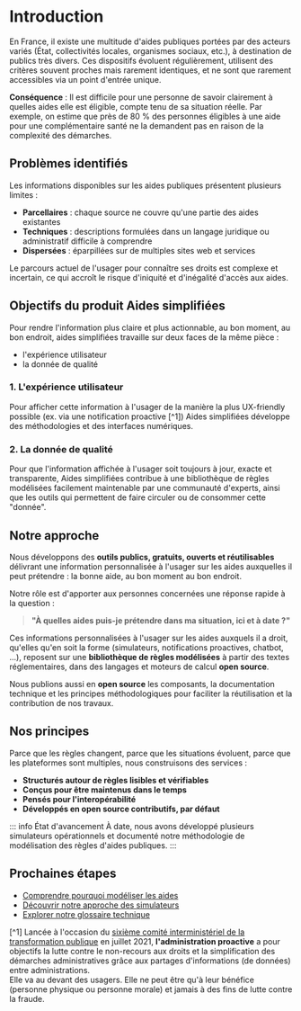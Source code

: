 # Introduction

En France, il existe une multitude d'aides publiques portées par des acteurs variés (État, collectivités locales, organismes sociaux, etc.), à destination de publics très divers. Ces dispositifs évoluent régulièrement, utilisent des critères souvent proches mais rarement identiques, et ne sont que rarement accessibles via un point d'entrée unique.

**Conséquence** : Il est difficile pour une personne de savoir clairement à quelles aides elle est éligible, compte tenu de sa situation réelle. Par exemple, on estime que près de 80 % des personnes éligibles à une aide pour une complémentaire santé ne la demandent pas en raison de la complexité des démarches.

## Problèmes identifiés

Les informations disponibles sur les aides publiques présentent plusieurs limites :

- **Parcellaires** : chaque source ne couvre qu'une partie des aides existantes
- **Techniques** : descriptions formulées dans un langage juridique ou administratif difficile à comprendre
- **Dispersées** : éparpillées sur de multiples sites web et services

Le parcours actuel de l'usager pour connaître ses droits est complexe et incertain, ce qui accroît le risque d'iniquité et d'inégalité d'accès aux aides.

## Objectifs du produit Aides simplifiées

Pour rendre l'information plus claire et plus actionnable, au bon moment, au bon endroit, aides simplifiées travaille sur deux faces de la même pièce :
* l'expérience utilisateur
* la donnée de qualité

### 1. L'expérience utilisateur

Pour afficher cette information à l'usager de la manière la plus UX-friendly possible (ex. via une notification proactive [^1]) Aides simplifiées développe des méthodologies et des interfaces numériques.

### 2. La donnée de qualité

Pour que l'information affichée à l'usager soit toujours à jour, exacte et transparente, Aides simplifiées contribue à une bibliothèque de règles modélisées facilement maintenable par une communauté d'experts, ainsi que les outils qui permettent de faire circuler ou de consommer cette "donnée".

## Notre approche

Nous développons des **outils publics, gratuits, ouverts et réutilisables** délivrant une information personnalisée à l'usager sur les aides auxquelles il peut prétendre : la bonne aide, au bon moment au bon endroit. 

Notre rôle est d'apporter aux personnes concernées une réponse rapide à la question :

> **"À quelles aides puis-je prétendre dans ma situation, ici et à date ?"**

Ces informations personnalisées à l'usager sur les aides auxquels il a droit, qu'elles qu'en soit la forme (simulateurs, notifications proactives, chatbot, ...), reposent sur une **bibliothèque de règles modélisées** à partir des textes réglementaires, dans des langages et moteurs de calcul __open source__.

Nous publions aussi en __open source__ les composants, la documentation technique et les principes méthodologiques pour faciliter la réutilisation et la contribution de nos travaux.

## Nos principes

Parce que les règles changent, parce que les situations évoluent, parce que les plateformes sont multiples, nous construisons des services :

- **Structurés autour de règles lisibles et vérifiables**
- **Conçus pour être maintenus dans le temps**  
- **Pensés pour l'interopérabilité**
- **Développés en open source contributifs, par défaut**

::: info État d'avancement
À date, nous avons développé plusieurs simulateurs opérationnels et documenté notre méthodologie de modélisation des règles d'aides publiques.
:::

## Prochaines étapes

- [Comprendre pourquoi modéliser les aides](/pourquoi)
- [Découvrir notre approche des simulateurs](/simulateurs/)
- [Explorer notre glossaire technique](/glossaire)

[^1] Lancée à l'occasion du [sixième comité interministériel de la transformation publique](https://www.modernisation.gouv.fr/actualites/tenue-du-6eme-comite-interministeriel-de-la-transformation-publique-citp) en juillet 2021, __l'administration proactive__ a pour objectifs la lutte contre le non-recours aux droits et la simplification des démarches administratives grâce aux partages d'informations (de données) entre administrations.  
Elle va au devant des usagers. Elle ne peut être qu'à leur bénéfice (personne physique ou personne morale) et jamais à des fins de lutte contre la fraude.
